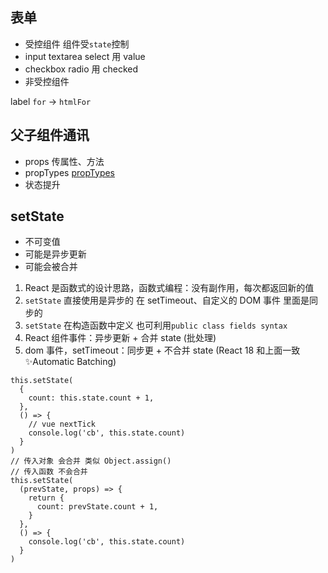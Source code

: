 ## 表单

- 受控组件 组件受`state`控制
- input textarea select 用 value
- checkbox radio 用 checked
- 非受控组件

label `for` -> `htmlFor`

## 父子组件通讯

- props 传属性、方法
- propTypes [propTypes](https://zh-hans.reactjs.org/docs/typechecking-with-proptypes.html)
- 状态提升

## setState

- 不可变值
- 可能是异步更新
- 可能会被合并

1. React 是函数式的设计思路，函数式编程：没有副作用，每次都返回新的值
2. `setState` 直接使用是异步的 在 setTimeout、自定义的 DOM 事件 里面是同步的
3. `setState` 在构造函数中定义 也可利用`public class fields syntax`
4. React 组件事件：异步更新 + 合并 state (批处理)
5. dom 事件，setTimeout：同步更 + 不合并 state (React 18 和上面一致 ✨Automatic Batching)

```tsx
this.setState(
  {
    count: this.state.count + 1,
  },
  () => {
    // vue nextTick
    console.log('cb', this.state.count)
  }
)
// 传入对象 会合并 类似 Object.assign()
// 传入函数 不会合并
this.setState(
  (prevState, props) => {
    return {
      count: prevState.count + 1,
    }
  },
  () => {
    console.log('cb', this.state.count)
  }
)
```
